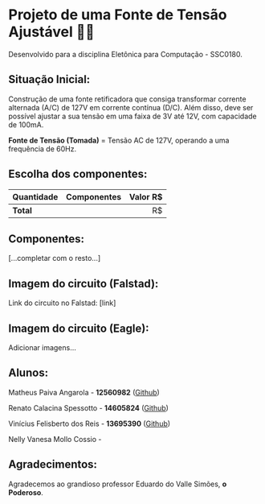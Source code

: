 # Projeto de uma Fonte de Tensão Ajustável 🔋🔌
Desenvolvido para a disciplina Eletônica para Computação - SSC0180.

## Situação Inicial:

Construção de uma fonte retificadora que consiga transformar corrente alternada (A/C) de 127V em corrente contínua (D/C). Além disso, deve ser possível ajustar a sua tensão em uma faixa de 3V até 12V, com capacidade de 100mA. 

**Fonte de Tensão (Tomada)** = Tensão AC de 127V, operando a uma frequência de 60Hz. 

## Escolha dos componentes:
| Quantidade    | Componentes   | Valor R$  |
| ------------- |:-------------:| ---------:|
| **Total**     |               | R$        |

## Componentes:

[...completar com o resto...]

## Imagem do circuito (Falstad):
Link do circuito no Falstad: [link]

## Imagem do circuito (Eagle):
Adicionar imagens...

## Alunos:
Matheus Paiva Angarola - **12560982** ([Github](https://github.com/MatheusPaivaa))

Renato Calacina Spessotto - **14605824** ([Github](https://github.com/renatocspessotto))

Vinícius Felisberto dos Reis - **13695390** ([Github](https://github.com/viniciusfreiss))

Nelly Vanesa Mollo Cossio -  

## Agradecimentos:
Agradecemos ao grandioso professor Eduardo do Valle Simões, **o Poderoso**.

